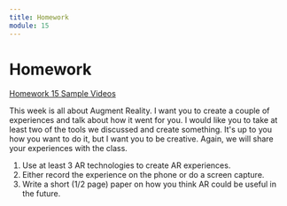 ```yaml
---
title: Homework
module: 15
---
```


# Homework

<a href="https://github.com/Montana-Media-Arts/220_CreativeCoding2-Spring2022-Samples/tree/main/Homework%2015" target="_blank">Homework 15 Sample Videos</a>

This week is all about Augment Reality.  I want you to create a couple of experiences and talk about how it went for you. I would like you to take at least two of the tools we discussed and create something.  It's up to you how you want to do it, but I want you to be creative.  Again, we will share your experiences with the class.

1. Use at least 3 AR technologies to create AR experiences.
2. Either record the experience on the phone or do a screen capture.
3. Write a short (1/2 page) paper on how you think AR could be useful in the future.
